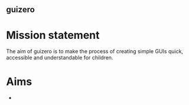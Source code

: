 ## guizero

# Mission statement
The aim of guizero is to make the process of creating simple GUIs quick, accessible and understandable for children.

# Aims
- 

